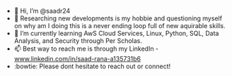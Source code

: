 - 👋 Hi, I’m @saadr24
- 👀 Researching new developments is my hobbie and questioning myself on why am I doing this is a never ending loop full of new aquirable skills.
- 🌱 I’m currently learning AwS Cloud Services, Linux, Python, SQL, Data Analysis, and Security through Per Scholas.
- 📫 Best way to reach me is through my LinkedIn - www.linkedin.com/in/saad-rana-a135731b6 
- :bowtie: Please dont hesitate to reach out or connect!
